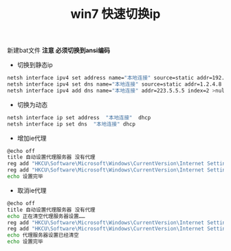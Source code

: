 ﻿---
layout: post
title: win7 快速切换ip
key: win7-快速切换ip
tags: bash
---

新建bat文件
**注意 必须切换到ansi编码**

* 切换到静态ip

```bash
netsh interface ipv4 set address name="本地连接" source=static addr=192.168.10.199 mask=255.255.255.0 gateway=192.168.10.1 gwmetric=0 >nul
netsh interface ipv4 set dns name="本地连接" source=static addr=1.2.4.8 register=PRIMARY >nul
netsh interface ipv4 add dns name="本地连接" addr=223.5.5.5 index=2 >nul
```

* 切换为动态

```bash
netsh interface ip set address  "本地连接"  dhcp
netsh interface ip set dns  "本地连接" dhcp
```

* 增加ie代理

```bash
@echo off
title 自动设置代理服务器 没有代理
reg add "HKCU\Software\Microsoft\Windows\CurrentVersion\Internet Settings" /v ProxyEnable /t REG_DWORD /d 1 /f
reg add "HKCU\Software\Microsoft\Windows\CurrentVersion\Internet Settings" /v ProxyServer /d "127.0.0.1:1080" /f
echo 设置完毕
```

* 取消ie代理

```bash
@echo off
title 自动设置代理服务器 没有代理
echo 正在清空代理服务器设置……
reg add "HKCU\Software\Microsoft\Windows\CurrentVersion\Internet Settings" /v ProxyEnable /t REG_DWORD /d 0 /f
reg add "HKCU\Software\Microsoft\Windows\CurrentVersion\Internet Settings" /v ProxyServer /d "" /f
echo 代理服务器设置已经清空
echo 设置完毕
```
